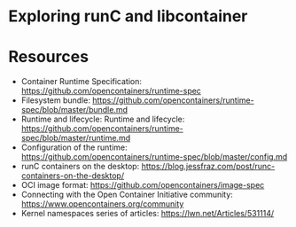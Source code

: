 # Exploring runC and libcontainer

# Resources

- Container Runtime Specification: https://github.com/opencontainers/runtime-spec
- Filesystem bundle: https://github.com/opencontainers/runtime-spec/blob/master/bundle.md
- Runtime and lifecycle: Runtime and lifecycle: https://github.com/opencontainers/runtime-spec/blob/master/runtime.md
- Configuration of the runtime: https://github.com/opencontainers/runtime-spec/blob/master/config.md
- runC containers on the desktop: https://blog.jessfraz.com/post/runc-containers-on-the-desktop/
- OCI image format: https://github.com/opencontainers/image-spec
- Connecting with the Open Container Initiative community: https://www.opencontainers.org/community
- Kernel namespaces series of articles: https://lwn.net/Articles/531114/
